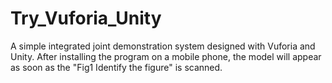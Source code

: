 # Try_Vuforia_Unity
A simple integrated joint demonstration system designed with Vuforia and Unity.
After installing the program on a mobile phone, the model will appear as soon as the "Fig1 Identify the figure" is scanned.
